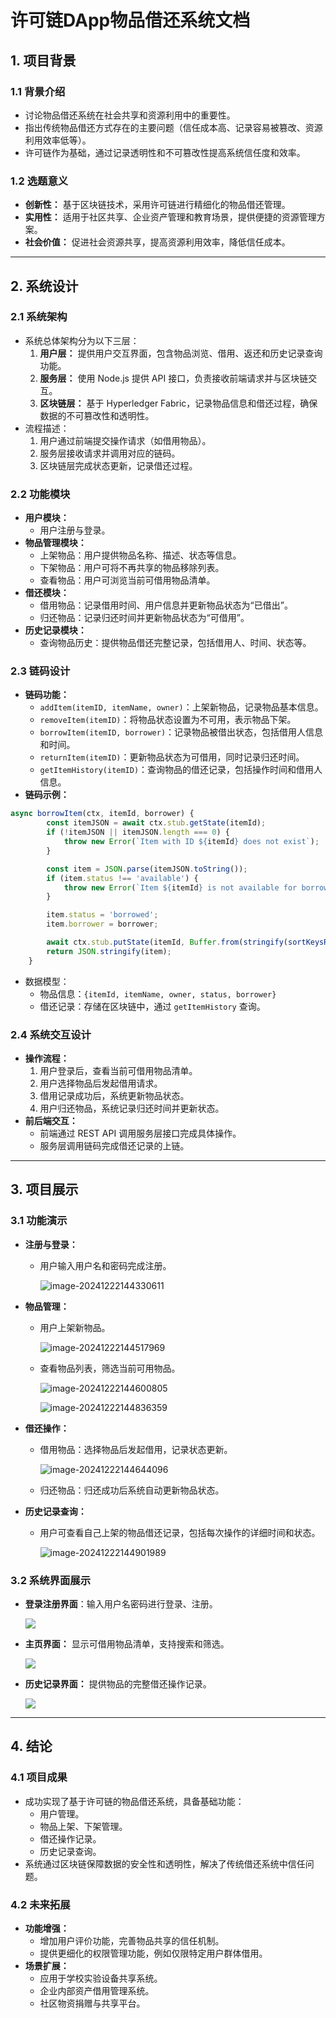 # 许可链DApp物品借还系统文档

## **1. 项目背景**

### **1.1 背景介绍**

- 讨论物品借还系统在社会共享和资源利用中的重要性。
- 指出传统物品借还方式存在的主要问题（信任成本高、记录容易被篡改、资源利用效率低等）。
- 许可链作为基础，通过记录透明性和不可篡改性提高系统信任度和效率。

### **1.2 选题意义**

- **创新性：** 基于区块链技术，采用许可链进行精细化的物品借还管理。
- **实用性：** 适用于社区共享、企业资产管理和教育场景，提供便捷的资源管理方案。
- **社会价值：** 促进社会资源共享，提高资源利用效率，降低信任成本。

------

## **2. 系统设计**

### **2.1 系统架构**

- 系统总体架构分为以下三层：
  1. **用户层：** 提供用户交互界面，包含物品浏览、借用、返还和历史记录查询功能。
  2. **服务层：** 使用 Node.js 提供 API 接口，负责接收前端请求并与区块链交互。
  3. **区块链层：** 基于 Hyperledger Fabric，记录物品信息和借还过程，确保数据的不可篡改性和透明性。
- 流程描述：
  1. 用户通过前端提交操作请求（如借用物品）。
  2. 服务层接收请求并调用对应的链码。
  3. 区块链层完成状态更新，记录借还过程。

### **2.2 功能模块**

- **用户模块：**
  - 用户注册与登录。
- **物品管理模块：**
  - 上架物品：用户提供物品名称、描述、状态等信息。
  - 下架物品：用户可将不再共享的物品移除列表。
  - 查看物品：用户可浏览当前可借用物品清单。
- **借还模块：**
  - 借用物品：记录借用时间、用户信息并更新物品状态为“已借出”。
  - 归还物品：记录归还时间并更新物品状态为“可借用”。
- **历史记录模块：**
  - 查询物品历史：提供物品借还完整记录，包括借用人、时间、状态等。

### **2.3 链码设计**

- **链码功能：**
  - `addItem(itemID, itemName, owner)`：上架新物品，记录物品基本信息。
  - `removeItem(itemID)`：将物品状态设置为不可用，表示物品下架。
  - `borrowItem(itemID, borrower)`：记录物品被借出状态，包括借用人信息和时间。
  - `returnItem(itemID)`：更新物品状态为可借用，同时记录归还时间。
  - `getItemHistory(itemID)`：查询物品的借还记录，包括操作时间和借用人信息。
- **链码示例：**

```javascript
async borrowItem(ctx, itemId, borrower) {
        const itemJSON = await ctx.stub.getState(itemId);
        if (!itemJSON || itemJSON.length === 0) {
            throw new Error(`Item with ID ${itemId} does not exist`);
        }

        const item = JSON.parse(itemJSON.toString());
        if (item.status !== 'available') {
            throw new Error(`Item ${itemId} is not available for borrowing`);
        }

        item.status = 'borrowed';
        item.borrower = borrower;

        await ctx.stub.putState(itemId, Buffer.from(stringify(sortKeysRecursive(item))));
        return JSON.stringify(item);
    }
```

- 数据模型：
  - 物品信息：`{itemId, itemName, owner, status, borrower}`
  - 借还记录：存储在区块链中，通过 `getItemHistory` 查询。

### **2.4 系统交互设计**

- **操作流程：**
  1. 用户登录后，查看当前可借用物品清单。
  2. 用户选择物品后发起借用请求。
  3. 借用记录成功后，系统更新物品状态。
  4. 用户归还物品，系统记录归还时间并更新状态。
- **前后端交互：**
  - 前端通过 REST API 调用服务层接口完成具体操作。
  - 服务层调用链码完成借还记录的上链。

------

## **3. 项目展示**

### **3.1 功能演示**

- **注册与登录：**

  - 用户输入用户名和密码完成注册。

    ![image-20241222144330611](image-20241222144330611.png)

- **物品管理：**

  - 用户上架新物品。

    ![image-20241222144517969](image-20241222144517969.png)

  - 查看物品列表，筛选当前可用物品。

    ![image-20241222144600805](image-20241222144600805.png)

    ![image-20241222144836359](image-20241222144836359.png)

    

- **借还操作：**

  - 借用物品：选择物品后发起借用，记录状态更新。

    ![image-20241222144644096](image-20241222144644096.png)

  - 归还物品：归还成功后系统自动更新物品状态。

- **历史记录查询：**

  - 用户可查看自己上架的物品借还记录，包括每次操作的详细时间和状态。

    ![image-20241222144901989](image-20241222144901989.png)

    

### **3.2 系统界面展示**

- **登录注册界面**：输入用户名密码进行登录、注册。

  ![](image-20241222144330611.png)

- **主页界面：** 显示可借用物品清单，支持搜索和筛选。

  ![](image-20241222144836359.png)

- **历史记录界面：** 提供物品的完整借还操作记录。

  ![](image-20241222144901989.png)

------

## **4. 结论**

### **4.1 项目成果**

- 成功实现了基于许可链的物品借还系统，具备基础功能：
  - 用户管理。
  - 物品上架、下架管理。
  - 借还操作记录。
  - 历史记录查询。
- 系统通过区块链保障数据的安全性和透明性，解决了传统借还系统中信任问题。

### **4.2 未来拓展**

- **功能增强：**
  - 增加用户评价功能，完善物品共享的信任机制。
  - 提供更细化的权限管理功能，例如仅限特定用户群体借用。
- **场景扩展：**
  - 应用于学校实验设备共享系统。
  - 企业内部资产借用管理系统。
  - 社区物资捐赠与共享平台。